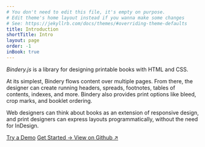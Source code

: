```yaml
---
# You don't need to edit this file, it's empty on purpose.
# Edit theme's home layout instead if you wanna make some changes
# See: https://jekyllrb.com/docs/themes/#overriding-theme-defaults
title: Introduction
shortTitle: Intro
layout: page
order: -1
inBook: true
---
```


<!-- # Print your website as a book -->
<!-- #  Design printable books with Bindery.js -->
<!-- # Design printable books with <span class="sc">html</span> and <span class="sc">css</span> -->


*Bindery.js* is a library for designing printable books with HTML and CSS.

At its simplest, Bindery flows content over multiple pages. From there, the designer can create running headers, spreads, footnotes, tables of contents, indexes, and more. Bindery also provides print options like bleed, crop marks, and booklet ordering.

Web designers can think about books as an extension of responsive design, and print designers can express layouts programmatically, without the need for InDesign.

<div class="home-btns">
  <a class="btn" href="/bindery/book">Try a Demo</a>
  <a class="btn" href="/bindery/guide">
    Get Started →
  </a>
  <a class="btn" href="https://github.com/evnbr/bindery">View on Github ↗</a>
</div>

<script> setStars(); </script>
